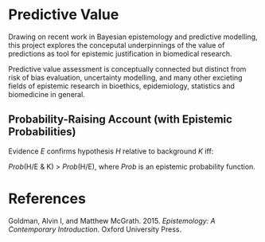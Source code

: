 # Predictive Value
Drawing on recent work in Bayesian epistemology and predictive modelling, this project explores the conceputal underpinnings of the value of predictions as tool for epistemic justification in biomedical research. 

Predictive value assessment is conceptually connected but distinct from risk of bias evaluation, uncertainty modelling, and many other excieting fields of epistemic research in bioethics, epidemiology, statistics and biomedicine  in general.

## Probability-Raising Account (with Epistemic Probabilities)  
Evidence *E* confirms hypothesis *H* relative to background *K* iff:

*Prob*(H/E & K) > *Prob*(H/E), where *Prob* is an epistemic probability function. 

# References
Goldman, Alvin I, and Matthew McGrath. 2015. *Epistemology: A Contemporary Introduction*. Oxford University Press.

